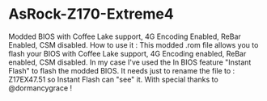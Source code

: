 # AsRock-Z170-Extreme4
Modded BIOS with Coffee Lake support, 4G Encoding Enabled, ReBar Enabled, CSM disabled.
How to use it :
This modded .rom file allows you to flash your BIOS with Coffee Lake support, 4G Encoding enabled, ReBar enabled, CSM disabled.
In my case I've used the In BIOS feature "Instant Flash" to flash the modded BIOS. It needs just to rename the file to : Z17EX47.51 so Instant Flash can "see" it.
With special thanks to @dormancygrace !
